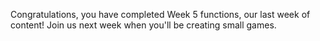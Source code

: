 Congratulations, you have completed Week 5 functions, our last week of content!
Join us next week when you'll be creating small games.